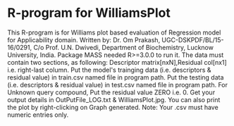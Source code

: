 # R-program for WilliamsPlot

 This R-program is for Williams plot based evaluation of Regression model for Applicability domain.
 Written by: Dr. Om Prakash, UGC-DSKPDF/BL/15-16/0291, C/o Prof. U.N. Dwivedi, Department of Biochemistry, Lucknow University, India.
 Package MASS needed R>=3.0.0 to run it.
 The data must contain two sections, as following: 
 Descriptor matrix[nxN],Residual col[nx1] i.e. right-last column.
 Put the model's trainging data (i.e. descriptors & residual value) in train.csv named file in program path.
 Put the testing data (i.e. descriptors & residual value) in test.csv named file in program path.
 For Unknown query compound, Put the residual value ZERO i.e. 0.
 Get your output details in OutPutFile_LOG.txt & WilliamsPlot.jpg.
 You can also print the plot by right-clicking on Graph generated.
 Note: Your .csv must have numeric entries only.

